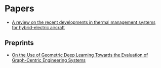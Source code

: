 # Papers

- [A review on the recent developments in thermal management systems for hybrid-electric aircraft](https://www.sciencedirect.com/science/article/pii/S1359431123004568?via%3Dihub)

## Preprints
- [On the Use of Geometric Deep Learning Towards the Evaluation of Graph-Centric Engineering Systems](https://arxiv.org/abs/2303.09770)


